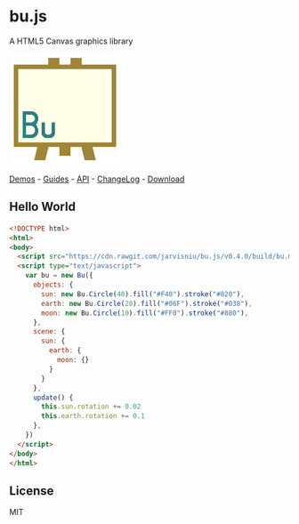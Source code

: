 # bu.js

A HTML5 Canvas graphics library

[![Bu.js Logo](logo.png)](http://jarvisniu.com/bu.js/)

[Demos](http://jarvisniu.com/bu.js/) -
[Guides](https://github.com/jarvisniu/bu.js/wiki/Guides) -
[API](https://github.com/jarvisniu/bu.js/wiki/API) -
[ChangeLog](CHANGELOG.md) -
[Download](https://cdn.rawgit.com/jarvisniu/bu.js/v0.4.0/build/bu.min.js)

## Hello World

``` html
<!DOCTYPE html>
<html>
<body>
  <script src="https://cdn.rawgit.com/jarvisniu/bu.js/v0.4.0/build/bu.min.js"></script>
  <script type="text/javascript">
    var bu = new Bu({
      objects: {
        sun: new Bu.Circle(40).fill("#F40").stroke("#820"),
        earth: new Bu.Circle(20).fill("#06F").stroke("#038"),
        moon: new Bu.Circle(10).fill("#FF0").stroke("#880"),
      },
      scene: {
        sun: {
          earth: {
            moon: {}
          }
        }
      },
      update() {
        this.sun.rotation += 0.02
        this.earth.rotation += 0.1
      },
    })
  </script>
</body>
</html>
```

## License

MIT
